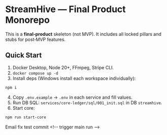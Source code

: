 # StreamHive — Final Product Monorepo

This is a **final‑product** skeleton (not MVP). It includes all locked pillars and stubs for post‑MVP features.

## Quick Start
1) Docker Desktop, Node 20+, FFmpeg, Stripe CLI.
2) `docker compose up -d`
3) Install deps (Windows install each workspace individually):
```bash
npm i
```
4) Copy `.env.example` → `.env` in each service and fill values.
5) Run DB SQL: `services/core-ledger/sql/001_init.sql` in DB `streamhive`.
6) Start core:
```bash
npm run start-core
```

 E m a i l   f i x   t e s t   c o m m i t  
 
 < ! - -   t r i g g e r   m a i n   r u n   - - >  
 
